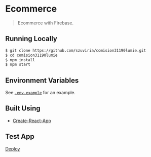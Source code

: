 # Ecommerce

> Ecommerce with Firebase.

## Running Locally

```bash
$ git clone https://github.com/szuviria/comision31190lumie.git
$ cd comision31190lumie
$ npm install
$ npm start
```

## Environment Variables

See [`.env.example`](https://github.com/szuviria/comision31190lumie/blob/main/.env.example) for an example.

## Built Using

- [Create-React-App](https://create-react-app.dev/)

## Test App 

[Deploy]()